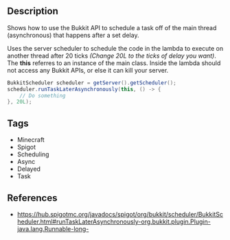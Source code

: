 ## Description
Shows how to use the Bukkit API to schedule a task off of the main thread (asynchronous) that happens after a set delay.

Uses the server scheduler to schedule the code in the lambda to execute on another thread after 20 ticks _(Change 20L to the ticks of delay you want)_. The **this** referres to an instance of the main class. Inside the lambda should not access any Bukkit APIs, or else it can kill your server.
```Java
BukkitScheduler scheduler = getServer().getScheduler();
scheduler.runTaskLaterAsynchronously(this, () -> {
    // Do something
}, 20L);
```

## Tags
+ Minecraft
+ Spigot
+ Scheduling
+ Async
+ Delayed
+ Task

## References
+ https://hub.spigotmc.org/javadocs/spigot/org/bukkit/scheduler/BukkitScheduler.html#runTaskLaterAsynchronously-org.bukkit.plugin.Plugin-java.lang.Runnable-long-
